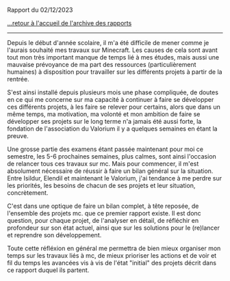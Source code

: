 Rapport du 02/12/2023

[...retour à l'accueil de l'archive des rapports](../accueil.md)

---

Depuis le début d'année scolaire, il m'a été difficile de mener comme je l'aurais souhaité mes travaux sur Minecraft. Les causes de cela sont avant tout mon très important manque de temps lié à mes études, mais aussi une mauvaise prévoyance de ma part des ressources (particulièrement humaines) à disposition pour travailler sur les différents projets à partir de la rentrée. 

S'est ainsi installé depuis plusieurs mois une phase compliquée, de doutes en ce qui me concerne sur ma capacité à continuer à faire se développer ces différents projets, à les faire se relever pour certains, alors que dans un même temps, ma motivation, ma volonté et mon ambition de faire se développer ses projets sur le long terme n'a jamais été aussi forte, la fondation de l'association du Valorium il y a quelques semaines en étant la preuve.

Une grosse partie des examens étant passée maintenant pour moi ce semestre, les 5-6 prochaines semaines, plus calmes, sont ainsi l'occasion de relancer tous ces travaux sur mc. 
Mais pour commencer, il m'est absolument nécessaire de réussir à faire un bilan général sur la situation. 
Entre Isildur, Elendil et maintenant le Valorium, j'ai tendance à me perdre sur les priorités, les besoins de chacun de ses projets et leur situation, concrètement. 

C'est dans une optique de faire un bilan complet, à tête reposée, de l'ensemble des projets mc. que ce premier rapport existe. 
Il est donc question, pour chaque projet, de l'analyser en détail, de réfléchir en profondeur sur son état actuel, ainsi que sur les solutions pour le (re)lancer et reprendre son développement.

Toute cette réfléxion en général me permettra de bien mieux organiser mon temps sur les travaux liés à mc, de mieux prioriser les actions et de voir et fil du temps les avancées vis à vis de l'état "initial" des projets décrit dans ce rapport duquel ils partent. 